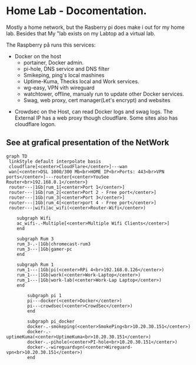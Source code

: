 # Home Lab - Docomentation. 

Mostly a home network, but the Rasberry pi does make i out for my home lab. 
Besides that My "lab exists on my Labtop ad a virtual lab. 

The Raspberry på runs this services:
* Docker on the host
  * portainer, Docker admin.
  * pi-hole, DNS service and DNS filter
  * Smikeping, ping's local mashines
  * Uptime-Kuma, Thecks local and Work services. 
  * wg-easy, VPN vith wireguard
  * watchtower, offline, manualy run to update other Docker services. 
  * Swag, web proxy, cert manager(Let's encrypt) and websites
- Crowdsec on the Host, can read Docker logs and swag logs. 
The External IP has a web proxy though cloudflare. 
Some sites also has cloudflare logon. 


## See at grafical presentation of the NetWork
```mermaid
graph TD
 linkStyle default interpolate basis
 cloudflare[<center>CloudFlare</center>]---wan
 wan[<center>DSL 1000/300 Mb<br>HOME IP<br>Ports: 443<br>VPN ports</center>]---router{<center>YouSee Router<br>192.168.0.1</center>}
 router---|1Gb|rum_1[<center>Port 1</center>]
 router---|1Gb|rum_2[<center>Port 2 - Free port</center>]
 router---|1Gb|rum_3[<center>Port 3</center>]
 router---|1Gb|rum_4[<center>port 4 - Free port</center>]
 router---|wifi|ac_wifi(<center>Router-Wifi</center>)

    subgraph Wifi
    ac_wifi-.-Multiple[<center>Multiple Wifi Clients</center>]
    end

    subgraph Rum 3
    rum_3-.-|1Gb|chromecast-rum3
    rum_3---|1Gb|gamer-pc
    end

    subgraph Rum 1
    rum_1---|1Gb|pi(<center>RPi 4<br>192.168.0.126</center>)
    rum_1---|1Gb|work(<center>Work-Laptop</center>)
    rum_1---|1Gb|work-lab(<center>Work-Lap Laptop</center>)
    end

        subgraph pi 1
        pi---docker(<center>Docker</center>)
        pi---crowdsec(<center>CrowdSec</center>)
        end

        subgraph pi_docker
        docker-.-smokeping(<center>SmokePing<br>10.20.30.151</center>)
        docker-.-uptimeKuma(<center>UptimeKuma<br>10.20.30.151</center>)
        docker-.-pihole(<center>PI-hole<br>10.20.30.151</center>)
        docker-.-wireguardvpn(<center>Wireguard-vpn<br>10.20.30.151</center>)
        end

```